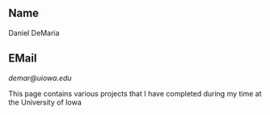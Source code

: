 ## Name
Daniel DeMaria

## EMail
_demar@uiowa.edu_


This page contains various projects that I have completed during my time at the University of Iowa
